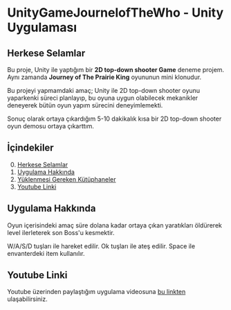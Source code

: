 # UnityGameJournelofTheWho - Unity Uygulaması

## Herkese Selamlar

Bu proje, Unity ile yaptığım bir **2D top-down shooter Game** deneme projem. Aynı zamanda **Journey of The Prairie King** oyununun mini klonudur.

Bu projeyi yapmamdaki amaç; Unity ile 2D top-down shooter oyunu yaparkenki süreci planlayıp, bu oyuna uygun olabilecek mekanikler deneyerek bütün oyun yapım sürecini deneyimlemekti.

Sonuç olarak ortaya çıkardığım 5-10 dakikalık kısa bir 2D top-down shooter oyun demosu ortaya çıkarttım.
## İçindekiler

0. [Herkese Selamlar](#herkese-selamlar)
1. [Uygulama Hakkında](#uygulama-hakkında)
2. [Yüklenmesi Gereken Kütüphaneler](#yuklenmesi-gereken-kutuphaneler)
3. [Youtube Linki](#youtube-linki)

## Uygulama Hakkında

Oyun içerisindeki amaç süre dolana kadar ortaya çıkan yaratıkları öldürerek level ilerleterek son Boss'u kesmektir.

W/A/S/D tuşları ile hareket edilir. Ok tuşları ile ateş edilir. Space ile envanterdeki item kullanılır.

## Youtube Linki

Youtube üzerinden paylaştığım uygulama videosuna [bu linkten](https://youtu.be/S3d-a2jfV0w) ulaşabilirsiniz.
